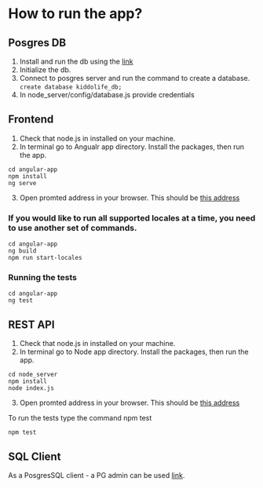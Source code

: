 # How to run the app?

## Posgres DB
1. Install and run the db using the [link](https://postgresapp.com/)
2. Initialize the db.
3. Connect to posgres server and run the command to create a database.
```create database kiddolife_db;```
4. In node_server/config/database.js provide credentials

## Frontend
1. Check that node.js in installed on your machine.
2. In terminal go to Angualr app directory. Install the packages, then run the app.
```console
cd angular-app
npm install
ng serve
```
3. Open promted address in your browser. This should be [this address](http://localhost:4200)

### If you would like to run all supported locales at a time, you need to use another set of commands.
```console
cd angular-app
ng build
npm run start-locales
```

### Running the tests
```console
cd angular-app
ng test
```

## REST API
1. Check that node.js in installed on your machine.
2. In terminal go to Node app directory. Install the packages, then run the app.
```console
cd node_server
npm install
node index.js
```
3. Open promted address in your browser. This should be [this address](http://localhost:3000)

To run the tests type the command
npm test
```console
npm test
```

## SQL Client
As a PosgresSQL client - a PG admin can be used [link](https://www.postgresql.org/ftp/pgadmin/pgadmin4/v9.0/macos/). 
